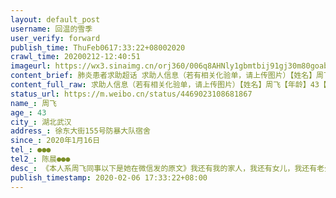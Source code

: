 ```yaml
---
layout: default_post
username: 回温的雪季
user_verify: forward
publish_time: ThuFeb0617:33:22+08002020
crawl_time: 20200212-12:40:51
imageurl: https://wx3.sinaimg.cn/orj360/006q8AHNly1gbmtbij91gj30m80goab5.jpg,https://wx4.sinaimg.cn/orj360/006q8AHNly1gbmtbkf2b9j30cj0m83zp.jpg,https://wx3.sinaimg.cn/orj360/006q8AHNly1gbmtbmucvtj31hc0u0tk4.jpg,https://wx4.sinaimg.cn/orj360/006q8AHNly1gbmtbo9jvjj30cj0m874y.jpg,https://wx3.sinaimg.cn/orj360/006q8AHNly1gbmtbq12arj30u01hck1j.jpg,https://wx4.sinaimg.cn/orj360/006q8AHNly1gbmtbqpxvcj30l311hq7n.jpg
content_brief: 肺炎患者求助超话 求助人信息（若有相关化验单，请上传图片）【姓名】周飞【年龄】43【所在城市】湖北武汉【所在小区、社区】徐东大街155号防暴大队宿舍【患病时间】2020年1月16日【联系方式】●●●【其他紧急联系人】陈晨 ●●●【病情描述】 《本人系周飞同事以下是她在微信 ...全文
content_full_raw: 求助人信息（若有相关化验单，请上传图片）【姓名】周飞【年龄】43【所在城市】湖北武汉【所在小区、社区】徐东大街155号防暴大队宿舍【患病时间】2020年1月16日【联系方式】●●●【其他紧急联系人】陈晨●●●【病情描述】《本人系周飞同事以下是她在微信发的原文》我还有我的家人，我还有女儿，我还有老公，我不想一无所有。祈求各位善良的人们帮帮我！本人周飞，女，43岁。辛苦工作了一年，本可以跟家人有个愉快轻松的相聚。可突如其来的冠状病毒，破坏了整个春节的气氛，破坏了整个武汉，更破坏了我和我的家庭。1月31号发烧已有6天的我前往武汉大学中南医院诊断。诊断结果双肺感染。当时没有条件给我做核酸检测。我和我的家人考虑到跟我一样的病人很多，于是耐心的听从政府的安排，自我在家隔离数日。等待医院给我做核酸确诊。2月2号我前往武汉市协和医院总算等到了确诊结果：新冠状病毒肺炎双阳性。这个结果无论是对我还是我的家人都是最沉痛的打击。我不能回家，我不敢回家，我怕因为我把病毒传染给我的家人。我每天只能一个人孤独的在协和医院里面，等待着一个有床位的机会，一个治疗病毒的机会.可是如今的我每天只能高流量的吸氧，打消炎针来苟延,说不出一句话。现在折磨我的除了病毒，更多的是无助。从诊断确诊到现在已经7天了始终得不到定点医院的救治，我随时生命垂危。本不该打扰大家，实属无奈！希望大家帮帮我，我只想拥有一个让我重新和家人团聚的机会。联系电话陈晨：●●●
status_url: https://m.weibo.cn/status/4469023108681867
name_: 周飞
age_: 43
city_: 湖北武汉
address_: 徐东大街155号防暴大队宿舍
since_: 2020年1月16日
tel_: ●●●
tel2_: 陈晨●●●
desc_: 《本人系周飞同事以下是她在微信发的原文》我还有我的家人，我还有女儿，我还有老公，我不想一无所有。祈求各位善良的人们帮帮我！本人周飞，女，43岁。辛苦工作了一年，本可以跟家人有个愉快轻松的相聚。可突如其来的冠状病毒，破坏了整个春节的气氛，破坏了整个武汉，更破坏了我和我的家庭。1月31号发烧已有6天的我前往武汉大学中南医院诊断。诊断结果双肺感染。当时没有条件给我做核酸检测。我和我的家人考虑到跟我一样的病人很多，于是耐心的听从政府的安排，自我在家隔离数日。等待医院给我做核酸确诊。2月2号我前往武汉市协和医院总算等到了确诊结果新冠状病毒肺炎双阳性。这个结果无论是对我还是我的家人都是最沉痛的打击。我不能回家，我不敢回家，我怕因为我把病毒传染给我的家人。我每天只能一个人孤独的在协和医院里面，等待着一个有床位的机会，一个治疗病毒的机会.可是如今的我每天只能高流量的吸氧，打消炎针来苟延,说不出一句话。现在折磨我的除了病毒，更多的是无助。从诊断确诊到现在已经7天了始终得不到定点医院的救治，我随时生命垂危。本不该打扰大家，实属无奈！希望大家帮帮我，我只想拥有一个让我重新和家人团聚的机会。联系电话陈晨●●●
publish_timestamp: 2020-02-06 17:33:22+08:00
---
```

